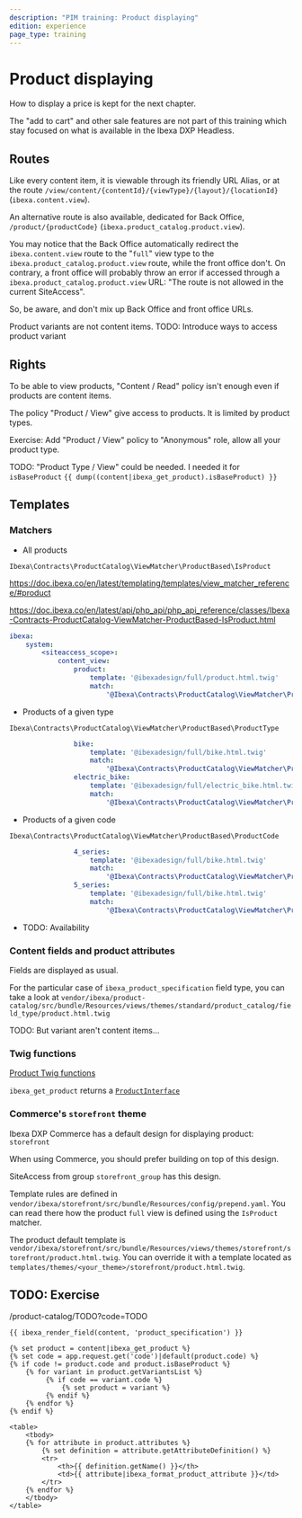 ```yaml
---
description: "PIM training: Product displaying"
edition: experience
page_type: training
---
```


# Product displaying

How to display a price is kept for the next chapter.

The "add to cart" and other sale features are not part of this training which stay focused on what is available in the Ibexa DXP Headless.

## Routes

Like every content item, it is viewable through its friendly URL Alias, or at the route `/view/content/{contentId}/{viewType}/{layout}/{locationId}` (`ibexa.content.view`).

An alternative route is also available, dedicated for Back Office, `/product/{productCode}` (`ibexa.product_catalog.product.view`).

You may notice that the Back Office automatically redirect the `ibexa.content.view` route to the "`full`" view type to the `ibexa.product_catalog.product.view` route, while the front office don't.
On contrary, a front office will probably throw an error if accessed through a `ibexa.product_catalog.product.view` URL: "The route is not allowed in the current SiteAccess".

So, be aware, and don't mix up Back Office and front office URLs.

Product variants are not content items.
TODO: Introduce ways to access product variant

## Rights

To be able to view products, "Content / Read" policy isn't enough even if products are content items.

The policy "Product / View" give access to products. It is limited by product types.

Exercise: Add "Product / View" policy to "Anonymous" role, allow all your product type.

TODO: "Product Type / View" could be needed. I needed it for `isBaseProduct` `{{ dump((content|ibexa_get_product).isBaseProduct) }}`

## Templates

### Matchers

* All products

`Ibexa\Contracts\ProductCatalog\ViewMatcher\ProductBased\IsProduct`

https://doc.ibexa.co/en/latest/templating/templates/view_matcher_reference/#product

https://doc.ibexa.co/en/latest/api/php_api/php_api_reference/classes/Ibexa-Contracts-ProductCatalog-ViewMatcher-ProductBased-IsProduct.html

```yaml
ibexa:
    system:
        <siteaccess_scope>:
            content_view:
                product:
                    template: '@ibexadesign/full/product.html.twig'
                    match:
                        '@Ibexa\Contracts\ProductCatalog\ViewMatcher\ProductBased\IsProduct': ~
```

* Products of a given type

`Ibexa\Contracts\ProductCatalog\ViewMatcher\ProductBased\ProductType`

```yaml
                bike:
                    template: '@ibexadesign/full/bike.html.twig'
                    match:
                        '@Ibexa\Contracts\ProductCatalog\ViewMatcher\ProductBased\ProductType': ['bike', 'mountain_bike', 'racing_bike']
                electric_bike:
                    template: '@ibexadesign/full/electric_bike.html.twig'
                    match:
                        '@Ibexa\Contracts\ProductCatalog\ViewMatcher\ProductBased\ProductType': ['electric_bike']
```

* Products of a given code

`Ibexa\Contracts\ProductCatalog\ViewMatcher\ProductBased\ProductCode`

```yaml
                4_series:
                    template: '@ibexadesign/full/bike.html.twig'
                    match:
                        '@Ibexa\Contracts\ProductCatalog\ViewMatcher\ProductBased\ProductCode': ['MTBS4-4', 'MTBS4-5', 'MTBS4-6', 'MTBS4-7']
                5_series:
                    template: '@ibexadesign/full/bike.html.twig'
                    match:
                        '@Ibexa\Contracts\ProductCatalog\ViewMatcher\ProductBased\ProductCode': ['MTBS5-0', 'MTBS5-1', 'MTBS5-2', 'MTBS5-3', 'MTBS5-4']
```

* TODO: Availability

### Content fields and product attributes

Fields are displayed as usual.

For the particular case of `ibexa_product_specification` field type, you can take a look at
`vendor/ibexa/product-catalog/src/bundle/Resources/views/themes/standard/product_catalog/field_type/product.html.twig`

TODO: But variant aren't content items…

### Twig functions

[Product Twig functions](product_twig_functions.md)

`ibexa_get_product` returns a [`ProductInterface`](../../../api/php_api/php_api_reference/classes/Ibexa-Contracts-ProductCatalog-Values-ProductInterface.html)

### Commerce's `storefront` theme

Ibexa DXP Commerce has a default design for displaying product: `storefront`

When using Commerce, you should prefer building on top of this design.

SiteAccess from group `storefront_group` has this design.

Template rules are defined in `vendor/ibexa/storefront/src/bundle/Resources/config/prepend.yaml`.
You can read there how the product `full` view is defined using the `IsProduct` matcher.

The product default template is
`vendor/ibexa/storefront/src/bundle/Resources/views/themes/storefront/storefront/product.html.twig`.
You can override it with a template located as `templates/themes/<your_theme>/storefront/product.html.twig`.

## TODO: Exercise

/product-catalog/TODO?code=TODO

```html+twig
{{ ibexa_render_field(content, 'product_specification') }}

{% set product = content|ibexa_get_product %}
{% set code = app.request.get('code')|default(product.code) %}
{% if code != product.code and product.isBaseProduct %}
    {% for variant in product.getVariantsList %}
         {% if code == variant.code %}
             {% set product = variant %}
         {% endif %}
    {% endfor %}
{% endif %}

<table>
    <tbody>
    {% for attribute in product.attributes %}
        {% set definition = attribute.getAttributeDefinition() %}
        <tr>
            <th>{{ definition.getName() }}</th>
            <td>{{ attribute|ibexa_format_product_attribute }}</td>
        </tr>
    {% endfor %}
    </tbody>
</table>
```
